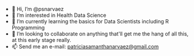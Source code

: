 - 👋 Hi, I’m @psnarvaez
- 👀 I’m interested in Health Data Science
- 🌱 I’m currently learning the basics for Data Scientists including R Programming
- 💞️ I’m looking to collaborate on anything that'll get me the hang of all this, at this early stage really.
- 📫 Send me an e-mail: patriciasamanthanarvaez@gmail.com

<!---
psnarvaez/psnarvaez is a ✨ special ✨ repository because its `README.md` (this file) appears on your GitHub profile.
You can click the Preview link to take a look at your changes.
--->
